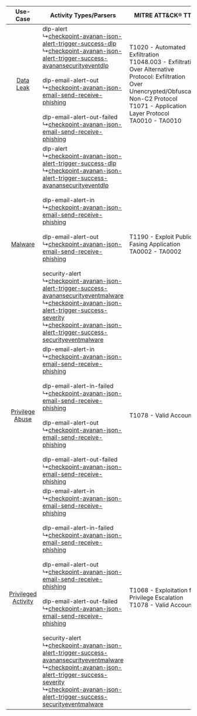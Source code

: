|    Use-Case    | Activity Types/Parsers    | MITRE ATT&CK® TTP    | Content    |
|:----:| ---- | ---- | ---- |
|    [Data Leak](../../../UseCases/uc_data_leak.md)    |  dlp-alert<br> ↳[checkpoint-avanan-json-alert-trigger-success-dlp](Ps/pC_checkpointavananjsonalerttriggersuccessdlp.md)<br> ↳[checkpoint-avanan-json-alert-trigger-success-avanansecurityeventdlp](Ps/pC_checkpointavananjsonalerttriggersuccessavanansecurityeventdlp.md)<br><br> dlp-email-alert-out<br> ↳[checkpoint-avanan-json-email-send-receive-phishing](Ps/pC_checkpointavananjsonemailsendreceivephishing.md)<br><br> dlp-email-alert-out-failed<br> ↳[checkpoint-avanan-json-email-send-receive-phishing](Ps/pC_checkpointavananjsonemailsendreceivephishing.md)<br>    | T1020 - Automated Exfiltration<br>T1048.003 - Exfiltration Over Alternative Protocol: Exfiltration Over Unencrypted/Obfuscated Non-C2 Protocol<br>T1071 - Application Layer Protocol<br>TA0010 - TA0010<br> | [<ul><li>63 Rules</li></ul><ul><li>33 Models</li></ul>](RM/r_m_check_point_check_point_avanan_Data_Leak.md) |
|    [Malware](../../../UseCases/uc_malware.md)    |  dlp-alert<br> ↳[checkpoint-avanan-json-alert-trigger-success-dlp](Ps/pC_checkpointavananjsonalerttriggersuccessdlp.md)<br> ↳[checkpoint-avanan-json-alert-trigger-success-avanansecurityeventdlp](Ps/pC_checkpointavananjsonalerttriggersuccessavanansecurityeventdlp.md)<br><br> dlp-email-alert-in<br> ↳[checkpoint-avanan-json-email-send-receive-phishing](Ps/pC_checkpointavananjsonemailsendreceivephishing.md)<br><br> dlp-email-alert-out<br> ↳[checkpoint-avanan-json-email-send-receive-phishing](Ps/pC_checkpointavananjsonemailsendreceivephishing.md)<br><br> security-alert<br> ↳[checkpoint-avanan-json-alert-trigger-success-avanansecurityeventmalware](Ps/pC_checkpointavananjsonalerttriggersuccessavanansecurityeventmalware.md)<br> ↳[checkpoint-avanan-json-alert-trigger-success-severity](Ps/pC_checkpointavananjsonalerttriggersuccessseverity.md)<br> ↳[checkpoint-avanan-json-alert-trigger-success-securityeventmalware](Ps/pC_checkpointavananjsonalerttriggersuccesssecurityeventmalware.md)<br>    | T1190 - Exploit Public Fasing Application<br>TA0002 - TA0002<br>    | [<ul><li>5 Rules</li></ul><ul><li>2 Models</li></ul>](RM/r_m_check_point_check_point_avanan_Malware.md)     |
|     [Privilege Abuse](../../../UseCases/uc_privilege_abuse.md)     |  dlp-email-alert-in<br> ↳[checkpoint-avanan-json-email-send-receive-phishing](Ps/pC_checkpointavananjsonemailsendreceivephishing.md)<br><br> dlp-email-alert-in-failed<br> ↳[checkpoint-avanan-json-email-send-receive-phishing](Ps/pC_checkpointavananjsonemailsendreceivephishing.md)<br><br> dlp-email-alert-out<br> ↳[checkpoint-avanan-json-email-send-receive-phishing](Ps/pC_checkpointavananjsonemailsendreceivephishing.md)<br><br> dlp-email-alert-out-failed<br> ↳[checkpoint-avanan-json-email-send-receive-phishing](Ps/pC_checkpointavananjsonemailsendreceivephishing.md)<br>    | T1078 - Valid Accounts<br>    | [<ul><li>1 Rules</li></ul>](RM/r_m_check_point_check_point_avanan_Privilege_Abuse.md)    |
| [Privileged Activity](../../../UseCases/uc_privileged_activity.md) |  dlp-email-alert-in<br> ↳[checkpoint-avanan-json-email-send-receive-phishing](Ps/pC_checkpointavananjsonemailsendreceivephishing.md)<br><br> dlp-email-alert-in-failed<br> ↳[checkpoint-avanan-json-email-send-receive-phishing](Ps/pC_checkpointavananjsonemailsendreceivephishing.md)<br><br> dlp-email-alert-out<br> ↳[checkpoint-avanan-json-email-send-receive-phishing](Ps/pC_checkpointavananjsonemailsendreceivephishing.md)<br><br> dlp-email-alert-out-failed<br> ↳[checkpoint-avanan-json-email-send-receive-phishing](Ps/pC_checkpointavananjsonemailsendreceivephishing.md)<br><br> security-alert<br> ↳[checkpoint-avanan-json-alert-trigger-success-avanansecurityeventmalware](Ps/pC_checkpointavananjsonalerttriggersuccessavanansecurityeventmalware.md)<br> ↳[checkpoint-avanan-json-alert-trigger-success-severity](Ps/pC_checkpointavananjsonalerttriggersuccessseverity.md)<br> ↳[checkpoint-avanan-json-alert-trigger-success-securityeventmalware](Ps/pC_checkpointavananjsonalerttriggersuccesssecurityeventmalware.md)<br> | T1068 - Exploitation for Privilege Escalation<br>T1078 - Valid Accounts<br>    | [<ul><li>2 Rules</li></ul>](RM/r_m_check_point_check_point_avanan_Privileged_Activity.md)    |